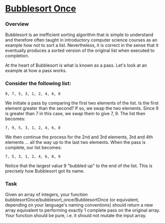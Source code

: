 # [Bubblesort Once](https://www.codewars.com/kata/56b97b776ffcea598a0006f2) #

### Overview ###

Bubblesort is an inefficient sorting algorithm that is simple to understand and therefore often taught in introductory computer science courses as an example how not to sort a list. Nevertheless, it is correct in the sense that it eventually produces a sorted version of the original list when executed to completion.

At the heart of Bubblesort is what is known as a pass. Let's look at an example at how a pass works.

### Consider the following list: ###

    9, 7, 5, 3, 1, 2, 4, 6, 8

We initiate a pass by comparing the first two elements of the list. Is the first element greater than the second? If so, we swap the two elements. Since 9 is greater than 7 in this case, we swap them to give 7, 9. The list then becomes:

    7, 9, 5, 3, 1, 2, 4, 6, 8

We then continue the process for the 2nd and 3rd elements, 3rd and 4th elements ... all the way up to the last two elements. When the pass is complete, our list becomes:

    7, 5, 3, 1, 2, 4, 6, 8, 9

Notice that the largest value 9 "bubbled up" to the end of the list. This is precisely how Bubblesort got its name.

### Task ###

Given an array of integers, your function bubblesortOnce/bubblesort_once/BubblesortOnce (or equivalent, depending on your language's naming conventions) should return a new array equivalent to performing exactly 1 complete pass on the original array. Your function should be pure, i.e. it should not mutate the input array.
